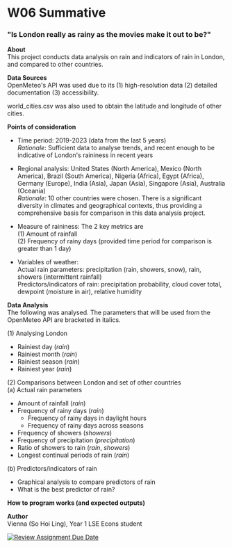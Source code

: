 # W06 Summative
### "Is London really as rainy as the movies make it out to be?"

**About**  
This project conducts data analysis on rain and indicators of rain in London, and compared to other countries.  



**Data Sources**  
OpenMeteo's API was used due to its (1) high-resolution data (2) detailed documentation (3) accessibility.  

world_cities.csv was also used to obtain the latitude and longitude of other cities. 


**Points of consideration**
* Time period: 2019-2023 (data from the last 5 years)  
*Rationale*: Sufficient data to analyse trends, and recent enough to be indicative of London's raininess in recent years 

* Regional analysis: 
United States (North America), Mexico (North America), Brazil (South America), Nigeria (Africa), Egypt (Africa), Germany (Europe), India (Asia), Japan (Asia), Singapore (Asia), Australia (Oceania)  
*Rationale*: 10 other countries were chosen. There is a significant diversity in climates and geographical contexts, thus providing a comprehensive basis for comparison in this data analysis project. 

* Measure of raininess:
The 2 key metrics are  
(1) Amount of rainfall  
(2) Frequency of rainy days (provided time period for comparison is greater than 1 day)

* Variables of weather:  
Actual rain parameters: precipitation (rain, showers, snow), rain, showers (intermittent rainfall)  
Predictors/indicators of rain: precipitation probability, cloud cover total, dewpoint (moisture in air), relative humidity  

**Data Analysis**  
The following was analysed. The parameters that will be used from the OpenMeteo API are bracketed in italics. 

(1) Analysing London  
* Rainiest day (*rain*)
* Rainiest month (*rain*)
* Rainiest season (*rain*)
* Rainiest year (*rain*)

(2) Comparisons between London and set of other countries   
(a) Actual rain parameters
* Amount of rainfall (*rain*)
* Frequency of rainy days (*rain*)
    * Frequency of rainy days in daylight hours
    * Frequency of rainy days across seasons
* Frequency of showers (*showers*)
* Frequency of precipitation (*precipitation*)
* Ratio of showers to rain (*rain*, *showers*)
* Longest continual periods of rain (*rain*)

(b) Predictors/indicators of rain
* Graphical analysis to compare predictors of rain
* What is the best predictor of rain?

**How to program works (and expected outputs)**


**Author**  
Vienna (So Hoi Ling), Year 1 LSE Econs student

[![Review Assignment Due Date](https://classroom.github.com/assets/deadline-readme-button-22041afd0340ce965d47ae6ef1cefeee28c7c493a6346c4f15d667ab976d596c.svg)](https://classroom.github.com/a/16Ytx_fz)

